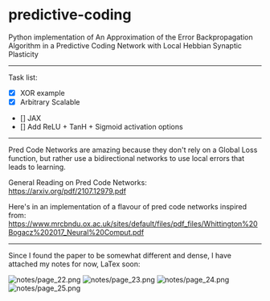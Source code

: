 # predictive-coding
Python implementation of An Approximation of the Error Backpropagation Algorithm in a Predictive Coding Network with Local Hebbian Synaptic Plasticity

----
Task list:
- [x] XOR example
- [x] Arbitrary Scalable
- [] JAX
- [] Add ReLU + TanH + Sigmoid activation options





---
Pred Code Networks are amazing because they don't rely on a Global Loss function, but rather use a bidirectional networks to use local errors that leads to learning.

General Reading on Pred Code Networks: https://arxiv.org/pdf/2107.12979.pdf
 
 Here's in an implementation of a flavour of pred code networks inspired from:
https://www.mrcbndu.ox.ac.uk/sites/default/files/pdf_files/Whittington%20Bogacz%202017_Neural%20Comput.pdf

----
Since I found the paper to be somewhat different and dense, I have attached my notes for now, LaTex soon:

![notes/page_22.png](notes/page_22.png)
![notes/page_23.png](notes/page_23.png)
![notes/page_24.png](notes/page_24.png)
![notes/page_25.png](notes/page_25.png)

